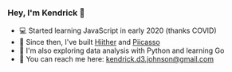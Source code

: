 ### Hey, I'm Kendrick 👋

- 💻 Started learning JavaScript in early 2020 (thanks COVID)
- 💪 Since then, I've built [Hiither](https://hiither.com/home/guide/37e25f11-4c25-4431-b046-889e89fd3d05/view) and [Piicasso](https://www.piicasso.com/)
- 🧪 I'm also exploring data analysis with Python and learning Go
- 📨 You can reach me here: kendrick.d3.johnson@gmail.com
